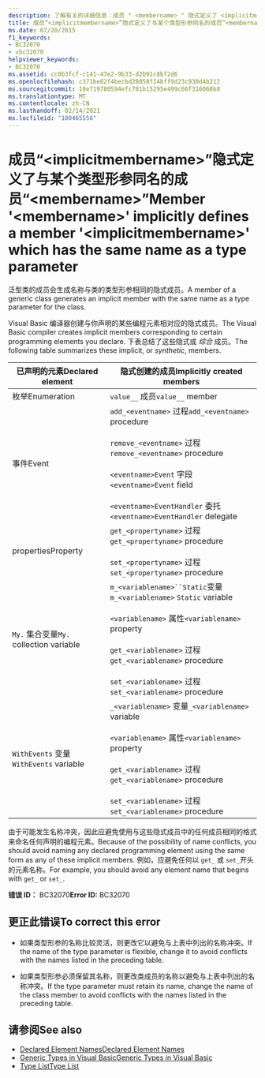 ```yaml
---
description: 了解有关的详细信息：成员 " <membername> " 隐式定义了 <implicitmembername> 与某个类型参数同名的成员 ""
title: 成员“<implicitmembername>”隐式定义了与某个类型形参同名的成员“<membername>”
ms.date: 07/20/2015
f1_keywords:
- BC32070
- vbc32070
helpviewer_keywords:
- BC32070
ms.assetid: cc0b3fcf-c141-47e2-9b33-d2b91c8bf2d6
ms.openlocfilehash: c371be82f4becbd28058f14bff9d23c930d4b212
ms.sourcegitcommit: 10e719780594efc781b15295e499c66f316068b8
ms.translationtype: MT
ms.contentlocale: zh-CN
ms.lasthandoff: 02/14/2021
ms.locfileid: "100465556"
---
```

# <a name="member-membername-implicitly-defines-a-member-implicitmembername-which-has-the-same-name-as-a-type-parameter"></a><span data-ttu-id="5aadf-103">成员“\<implicitmembername>”隐式定义了与某个类型形参同名的成员“\<membername>”</span><span class="sxs-lookup"><span data-stu-id="5aadf-103">Member '\<membername>' implicitly defines a member '\<implicitmembername>' which has the same name as a type parameter</span></span>

<span data-ttu-id="5aadf-104">泛型类的成员会生成名称与类的类型形参相同的隐式成员。</span><span class="sxs-lookup"><span data-stu-id="5aadf-104">A member of a generic class generates an implicit member with the same name as a type parameter for the class.</span></span>  
  
 <span data-ttu-id="5aadf-105">Visual Basic 编译器创建与你声明的某些编程元素相对应的隐式成员。</span><span class="sxs-lookup"><span data-stu-id="5aadf-105">The Visual Basic compiler creates implicit members corresponding to certain programming elements you declare.</span></span> <span data-ttu-id="5aadf-106">下表总结了这些隐式或 *综合* 成员。</span><span class="sxs-lookup"><span data-stu-id="5aadf-106">The following table summarizes these implicit, or *synthetic*, members.</span></span>  
  
|<span data-ttu-id="5aadf-107">已声明的元素</span><span class="sxs-lookup"><span data-stu-id="5aadf-107">Declared element</span></span>|<span data-ttu-id="5aadf-108">隐式创建的成员</span><span class="sxs-lookup"><span data-stu-id="5aadf-108">Implicitly created members</span></span>|  
|----------------------|--------------------------------|  
|<span data-ttu-id="5aadf-109">枚举</span><span class="sxs-lookup"><span data-stu-id="5aadf-109">Enumeration</span></span>|<span data-ttu-id="5aadf-110">`value__` 成员</span><span class="sxs-lookup"><span data-stu-id="5aadf-110">`value__` member</span></span>|  
|<span data-ttu-id="5aadf-111">事件</span><span class="sxs-lookup"><span data-stu-id="5aadf-111">Event</span></span>|<span data-ttu-id="5aadf-112">`add_<eventname>` 过程</span><span class="sxs-lookup"><span data-stu-id="5aadf-112">`add_<eventname>` procedure</span></span><br /><br /> <span data-ttu-id="5aadf-113">`remove_<eventname>` 过程</span><span class="sxs-lookup"><span data-stu-id="5aadf-113">`remove_<eventname>` procedure</span></span><br /><br /> <span data-ttu-id="5aadf-114">`<eventname>Event` 字段</span><span class="sxs-lookup"><span data-stu-id="5aadf-114">`<eventname>Event` field</span></span><br /><br /> <span data-ttu-id="5aadf-115">`<eventname>EventHandler` 委托</span><span class="sxs-lookup"><span data-stu-id="5aadf-115">`<eventname>EventHandler` delegate</span></span>|  
|<span data-ttu-id="5aadf-116">properties</span><span class="sxs-lookup"><span data-stu-id="5aadf-116">Property</span></span>|<span data-ttu-id="5aadf-117">`get_<propertyname>` 过程</span><span class="sxs-lookup"><span data-stu-id="5aadf-117">`get_<propertyname>` procedure</span></span><br /><br /> <span data-ttu-id="5aadf-118">`set_<propertyname>` 过程</span><span class="sxs-lookup"><span data-stu-id="5aadf-118">`set_<propertyname>` procedure</span></span>|  
|<span data-ttu-id="5aadf-119">`My.` 集合变量</span><span class="sxs-lookup"><span data-stu-id="5aadf-119">`My.` collection variable</span></span>|<span data-ttu-id="5aadf-120">`m_<variablename>``Static`变量</span><span class="sxs-lookup"><span data-stu-id="5aadf-120">`m_<variablename>` `Static` variable</span></span><br /><br /> <span data-ttu-id="5aadf-121">`<variablename>` 属性</span><span class="sxs-lookup"><span data-stu-id="5aadf-121">`<variablename>` property</span></span><br /><br /> <span data-ttu-id="5aadf-122">`get_<variablename>` 过程</span><span class="sxs-lookup"><span data-stu-id="5aadf-122">`get_<variablename>` procedure</span></span><br /><br /> <span data-ttu-id="5aadf-123">`set_<variablename>` 过程</span><span class="sxs-lookup"><span data-stu-id="5aadf-123">`set_<variablename>` procedure</span></span>|  
|<span data-ttu-id="5aadf-124">`WithEvents` 变量</span><span class="sxs-lookup"><span data-stu-id="5aadf-124">`WithEvents` variable</span></span>|<span data-ttu-id="5aadf-125">`_<variablename>` 变量</span><span class="sxs-lookup"><span data-stu-id="5aadf-125">`_<variablename>` variable</span></span><br /><br /> <span data-ttu-id="5aadf-126">`<variablename>` 属性</span><span class="sxs-lookup"><span data-stu-id="5aadf-126">`<variablename>` property</span></span><br /><br /> <span data-ttu-id="5aadf-127">`get_<variablename>` 过程</span><span class="sxs-lookup"><span data-stu-id="5aadf-127">`get_<variablename>` procedure</span></span><br /><br /> <span data-ttu-id="5aadf-128">`set_<variablename>` 过程</span><span class="sxs-lookup"><span data-stu-id="5aadf-128">`set_<variablename>` procedure</span></span>|  
  
 <span data-ttu-id="5aadf-129">由于可能发生名称冲突，因此应避免使用与这些隐式成员中的任何成员相同的格式来命名任何声明的编程元素。</span><span class="sxs-lookup"><span data-stu-id="5aadf-129">Because of the possibility of name conflicts, you should avoid naming any declared programming element using the same form as any of these implicit members.</span></span> <span data-ttu-id="5aadf-130">例如，应避免任何以 `get_` 或 `set_`开头的元素名称。</span><span class="sxs-lookup"><span data-stu-id="5aadf-130">For example, you should avoid any element name that begins with `get_` or `set_`.</span></span>  
  
 <span data-ttu-id="5aadf-131">**错误 ID：** BC32070</span><span class="sxs-lookup"><span data-stu-id="5aadf-131">**Error ID:** BC32070</span></span>  
  
## <a name="to-correct-this-error"></a><span data-ttu-id="5aadf-132">更正此错误</span><span class="sxs-lookup"><span data-stu-id="5aadf-132">To correct this error</span></span>  
  
- <span data-ttu-id="5aadf-133">如果类型形参的名称比较灵活，则更改它以避免与上表中列出的名称冲突。</span><span class="sxs-lookup"><span data-stu-id="5aadf-133">If the name of the type parameter is flexible, change it to avoid conflicts with the names listed in the preceding table.</span></span>  
  
- <span data-ttu-id="5aadf-134">如果类型形参必须保留其名称，则更改类成员的名称以避免与上表中列出的名称冲突。</span><span class="sxs-lookup"><span data-stu-id="5aadf-134">If the type parameter must retain its name, change the name of the class member to avoid conflicts with the names listed in the preceding table.</span></span>  
  
## <a name="see-also"></a><span data-ttu-id="5aadf-135">请参阅</span><span class="sxs-lookup"><span data-stu-id="5aadf-135">See also</span></span>

- [<span data-ttu-id="5aadf-136">Declared Element Names</span><span class="sxs-lookup"><span data-stu-id="5aadf-136">Declared Element Names</span></span>](../programming-guide/language-features/declared-elements/declared-element-names.md)
- [<span data-ttu-id="5aadf-137">Generic Types in Visual Basic</span><span class="sxs-lookup"><span data-stu-id="5aadf-137">Generic Types in Visual Basic</span></span>](../programming-guide/language-features/data-types/generic-types.md)
- [<span data-ttu-id="5aadf-138">Type List</span><span class="sxs-lookup"><span data-stu-id="5aadf-138">Type List</span></span>](../language-reference/statements/type-list.md)
